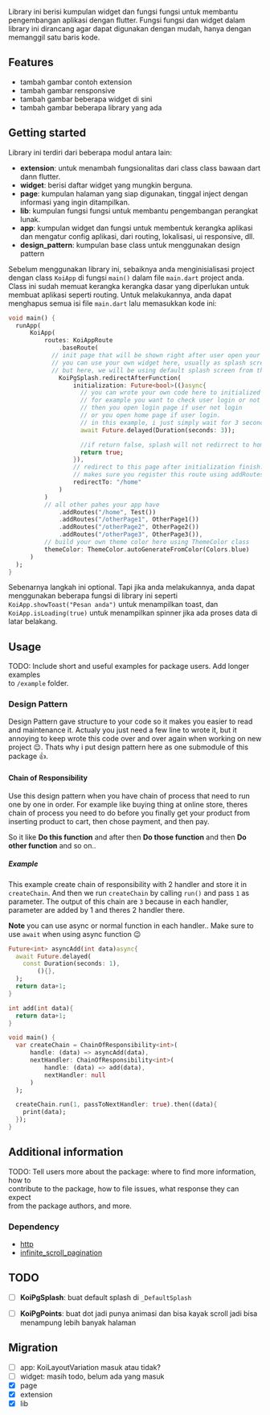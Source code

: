 Library ini berisi kumpulan widget dan fungsi fungsi untuk membantu pengembangan aplikasi dengan flutter. Fungsi fungsi dan widget dalam library ini dirancang agar dapat digunakan dengan mudah, hanya dengan memanggil satu baris kode.

## Features
- tambah gambar contoh extension
- tambah gambar rensponsive
- tambah gambar beberapa widget di sini
- tambah gambar beberapa library yang ada


## Getting started
Library ini terdiri dari beberapa modul antara lain:
- **extension**: untuk menambah fungsionalitas dari class class bawaan dart dann flutter.
- **widget**: berisi daftar widget yang mungkin berguna.
- **page**: kumpulan halaman yang siap digunakan, tinggal inject dengan informasi yang ingin ditampilkan.
- **lib**: kumpulan fungsi fungsi untuk membantu pengembangan perangkat lunak.
- **app**: kumpulan widget dan fungsi untuk membentuk kerangka aplikasi dan mengatur config aplikasi, dari routing, lokalisasi, ui responsive, dll.
- **design_pattern**: kumpulan base class untuk menggunakan design pattern

Sebelum menggunakan library ini, sebaiknya anda menginisialisasi project dengan class `KoiApp` di fungsi `main()` dalam file `main.dart` project anda. Class ini sudah memuat kerangka kerangka dasar yang diperlukan untuk membuat aplikasi seperti routing. Untuk melakukannya, anda dapat menghapus semua isi file `main.dart` lalu memasukkan kode ini:
```dart
void main() {
  runApp(
      KoiApp(
          routes: KoiAppRoute
              .baseRoute(
            // init page that will be shown right after user open your app
            // you can use your own widget here, usually as splash screen
            // but here, we will be using default splash screen from this library: KoiPgSplash
              KoiPgSplash.redirectAfterFunction(
                  initialization: Future<bool>(()async{
                    // you can wrote your own code here to initialized your app before user open it.
                    // for example you want to check user login or not
                    // then you open login page if user not login
                    // or you open home page if user login.
                    // in this example, i just simply wait for 3 second before open home page.
                    await Future.delayed(Duration(seconds: 3));

                    //if return false, splash will not redirrect to home page
                    return true;
                  }),
                  // redirect to this page after initialization finish.
                  // makes sure you register this route using addRoutes("/home", Test())
                  redirectTo: "/home"
              )
          )
          // all other pahes your app have
              .addRoutes("/home", Test())
              .addRoutes("/otherPage1", OtherPage1())
              .addRoutes("/otherPage2", OtherPage2())
              .addRoutes("/otherPage3", OtherPage3()),
          // build your own theme color here using ThemeColor class
          themeColor: ThemeColor.autoGenerateFromColor(Colors.blue)
      )
  );
}
```

Sebenarnya langkah ini optional. Tapi jika anda melakukannya, anda dapat menggunakan beberapa fungsi di library ini seperti `KoiApp.showToast("Pesan anda")` untuk menampilkan toast, dan `KoiApp.isLoading(true)` untuk menampilkan spinner jika ada proses data di latar belakang.

## Usage

TODO: Include short and useful examples for package users. Add longer examples  
to `/example` folder.

### Design Pattern

Design Pattern gave structure to your code so it makes you easier to read and maintenance it. Actualy you just need a few line to wrote it, but it annoying to keep wrote this code over and over again when working on new project 😌. Thats why i put design pattern here as one submodule of this package 👍.

#### Chain of Responsibility

Use this design pattern when you have chain of process that need to run one by one in order. For example like buying thing at online store, theres chain of process you need to do before you finally get your product from inserting product to cart, then chose payment, and then pay.

So it like **Do this function** and after then **Do those function** and then **Do other function** and so on..

##### Example
This example create chain of responsibility with 2 handler and store it in `createChain`. And then we run `createChain` by calling `run()` and pass `1` as parameter. The output of this chain are `3` because in each handler, parameter are added by 1 and theres 2 handler there.

**Note** you can use async or normal function in each handler.. Make sure to use `await` when using async function 😉

```dart
Future<int> asyncAdd(int data)async{
  await Future.delayed(
    const Duration(seconds: 1),
        (){},
  );
  return data+1;
}

int add(int data){
  return data+1;
}

void main() {
  var createChain = ChainOfResponsibility<int>(
      handle: (data) => asyncAdd(data),
      nextHandler: ChainOfResponsibility<int>(
          handle: (data) => add(data),
          nextHandler: null
      )
  );

  createChain.run(1, passToNextHandler: true).then((data){
    print(data);
  });
}
```

## Additional information

TODO: Tell users more about the package: where to find more information, how to  
contribute to the package, how to file issues, what response they can expect  
from the package authors, and more.

### Dependency
- [http](https://pub.dev/packages/http)
- [infinite_scroll_pagination ](https://pub.dev/packages/infinite_scroll_pagination)

## TODO

- [ ] **KoiPgSplash**: buat default splash di `_DefaultSplash`
- [ ] **KoiPgPoints**: buat dot jadi  punya animasi dan bisa kayak scroll jadi bisa menampung lebih banyak halaman


## Migration
- [ ] app: KoiLayoutVariation masuk atau tidak?
- [ ] widget: masih todo, belum ada yang masuk
- [x] page
- [x] extension
- [x] lib